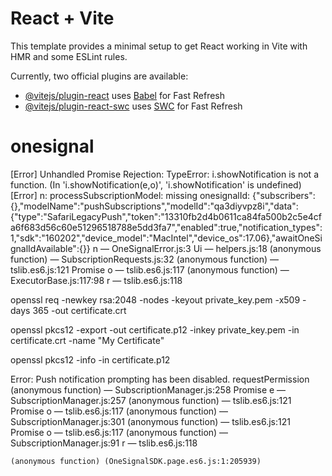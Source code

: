 # React + Vite

This template provides a minimal setup to get React working in Vite with HMR and some ESLint rules.

Currently, two official plugins are available:

- [@vitejs/plugin-react](https://github.com/vitejs/vite-plugin-react/blob/main/packages/plugin-react/README.md) uses [Babel](https://babeljs.io/) for Fast Refresh
- [@vitejs/plugin-react-swc](https://github.com/vitejs/vite-plugin-react-swc) uses [SWC](https://swc.rs/) for Fast Refresh
# onesignal

[Error] Unhandled Promise Rejection: TypeError: i.showNotification is not a function. (In 'i.showNotification(e,o)', 'i.showNotification' is undefined)
[Error] n: processSubscriptionModel: missing onesignalId: {"subscribers":{},"modelName":"pushSubscriptions","modelId":"qa3diyvpz8i","data":{"type":"SafariLegacyPush","token":"13310fb2d4b0611ca84fa500b2c5e4cfa6f683d56c60e51296518788e5dd3fa7","enabled":true,"notification_types":1,"sdk":"160202","device_model":"MacIntel","device_os":17.06},"awaitOneSignalIdAvailable":{}}
n — OneSignalError.js:3
Ui — helpers.js:18
(anonymous function) — SubscriptionRequests.js:32
(anonymous function) — tslib.es6.js:121
Promise
o — tslib.es6.js:117
(anonymous function) — ExecutorBase.js:117:98
r — tslib.es6.js:118

openssl req -newkey rsa:2048 -nodes -keyout private_key.pem -x509 -days 365 -out certificate.crt


openssl pkcs12 -export -out certificate.p12 -inkey private_key.pem -in certificate.crt -name "My Certificate"

openssl pkcs12 -info -in certificate.p12

Error: Push notification prompting has been disabled.
requestPermission
(anonymous function) — SubscriptionManager.js:258
Promise
e — SubscriptionManager.js:257
(anonymous function) — tslib.es6.js:121
Promise
o — tslib.es6.js:117
(anonymous function) — SubscriptionManager.js:301
(anonymous function) — tslib.es6.js:121
Promise
o — tslib.es6.js:117
(anonymous function) — SubscriptionManager.js:91
r — tslib.es6.js:118



	(anonymous function) (OneSignalSDK.page.es6.js:1:205939)

